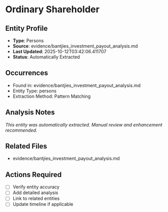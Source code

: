 # Ordinary Shareholder

## Entity Profile
- **Type**: Persons
- **Source**: evidence/bantjies_investment_payout_analysis.md
- **Last Updated**: 2025-10-12T03:42:06.411707
- **Status**: Automatically Extracted

## Occurrences
- Found in: evidence/bantjies_investment_payout_analysis.md
- Entity Type: persons
- Extraction Method: Pattern Matching

## Analysis Notes
*This entity was automatically extracted. Manual review and enhancement recommended.*

## Related Files
- evidence/bantjies_investment_payout_analysis.md

## Actions Required
- [ ] Verify entity accuracy
- [ ] Add detailed analysis
- [ ] Link to related entities
- [ ] Update timeline if applicable
